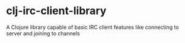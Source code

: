 clj-irc-client-library
======================

  A Clojure library capable of basic IRC client features like connecting to server and joining to channels
